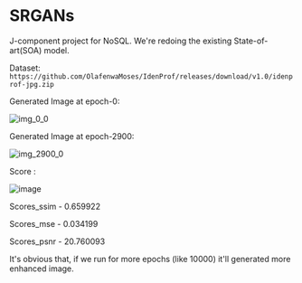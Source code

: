 # SRGANs
J-component project for NoSQL.
We're redoing the existing State-of-art(SOA) model.

Dataset: `https://github.com/OlafenwaMoses/IdenProf/releases/download/v1.0/idenprof-jpg.zip`

Generated Image at epoch-0:

![img_0_0](https://user-images.githubusercontent.com/68124256/120535971-39e12580-c401-11eb-97ab-46cfcacbc942.png)

Generated Image at epoch-2900:

![img_2900_0](https://user-images.githubusercontent.com/68124256/120536073-567d5d80-c401-11eb-8e21-be4df3b34ec9.png)

Score :

![image](https://user-images.githubusercontent.com/68124256/120546975-1bcdf200-c40e-11eb-9fd0-2d5ea316e3c4.png)

Scores_ssim - 0.659922

Scores_mse - 0.034199

Scores_psnr - 20.760093


It's obvious that, if we run for more epochs (like 10000) it'll generated more enhanced image. 
